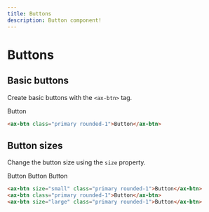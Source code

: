 ```yaml
---
title: Buttons
description: Button component!
---
```


# Buttons

## Basic buttons

Create basic buttons with the `<ax-btn>` tag.

<ax-btn class="primary rounded-1">Button</ax-btn>

```html
<ax-btn class="primary rounded-1">Button</ax-btn>
```

## Button sizes

Change the button size using the `size` property.

<ax-btn size="small" class="primary rounded-1">Button</ax-btn>
<ax-btn class="primary rounded-1 mx-3">Button</ax-btn>
<ax-btn size="large" class="primary rounded-1">Button</ax-btn>

```html
<ax-btn size="small" class="primary rounded-1">Button</ax-btn>
<ax-btn class="primary rounded-1">Button</ax-btn>
<ax-btn size="large" class="primary rounded-1">Button</ax-btn>
```
